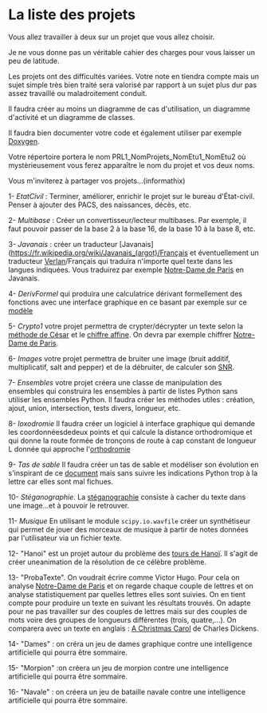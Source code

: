 # La liste des projets

Vous allez travailler à deux sur un projet que vous allez choisir.

Je ne vous donne pas un véritable cahier des charges pour vous laisser un peu de
latitude.

Les projets  ont des difficultés variées.  Votre note en tiendra  compte mais un
sujet simple très bien traité sera valorisé  par rapport à un sujet plus dur pas
assez travaillé ou maladroitement conduit.

Il  faudra créer  au  moins  un diagramme  de  cas  d'utilisation, un  diagramme
d'activité et un diagramme de classes.

Il  faudra  bien  documenter  votre  code  et  également  utiliser  par  exemple
[Doxygen](https://github.com/doxygen/doxygen).

Votre   répertoire    portera   le   nom    PRL1_NomProjets_NomEtu1_NomEtu2   où
mystèrieusement vous ferez apparaître le nom du projet et vos deux noms.
 
 
Vous m'inviterez à partager vos projets...(informathix)

1- *EtatCivil* : Terminer, améliorer, enrichir le projet sur le bureau d'État-civil. Penser à
ajouter des PACS, des naissances, décès, etc.

2- *Multibase* : Créer un convertisseur/lecteur multibases. Par exemple, il faut pouvoir
passer de la base 2 à la base 16, de la base 10 à la base 8, etc.

3-          *Javanais*          :          créer          un          traducteur
[Javanais](https://fr.wikipedia.org/wiki/Javanais_(argot)/Français            et
éventuellement                           un                           traducteur
[Verlan](https://fr.wikipedia.org/wiki/Verlan)/Français  qui traduira  n'importe
quel texte  dans les langues  indiquées. Vous traduirez par  exemple [Notre-Dame
de Paris](http://www.gutenberg.org/files/2610/2610-0.txt) en Javanais.

4-  *DerivFormel*  qui  produira  une  calculatrice  dérivant  formellement  des
fonctions  avec  une  interface  graphique  en ce  basant  par  exemple  sur  ce
[modèle](https://download.tuxfamily.org/tehessinmath/les_sources/differentiator-scalajs.html)

5- *Crypto1* votre projet permettra de crypter/décrypter un texte selon la [méthode de
César](https://fr.wikipedia.org/wiki/Chiffrement_par_d%C3%A9calage)     et    le
[chiffre  affine](https://fr.wikipedia.org/wiki/Chiffre_affine).  On  devra  par
exemple chiffrer  [Notre-Dame
de Paris](http://www.gutenberg.org/files/2610/2610-0.txt).


6-  *Images*  votre  projet  permettra  de bruiter  une  image  (bruit  additif,
multiplicatif,  salt   and  pepper)  et   de  la  débruiter,  de   calculer  son
[SNR](https://fr.wikipedia.org/wiki/Rapport_signal_sur_bruit).

7- *Ensembles* votre projet créera une  classe de manipulation des ensembles qui
construira les ensembles  à partir de listes Python sans  utiliser les ensembles
Python.  Il  faudra  créer  les   méthodes  utiles  :  création,  ajout,  union,
intersection, tests divers, longueur, etc.

8- *loxodromie*  Il faudra créer un  logiciel à interface graphique  qui demande
les coordonnéesdedeux  points et  qui calcule la  distance orthodromique  et qui
donne la route formée  de tronçons de route à cap constant  de longueur L donnée
qui approche l'[orthodromie](https://fr.wikipedia.org/wiki/Orthodromie)

9- *Tas de sable* Il faudra créer un  tas de sable et modéliser son évolution en
s'inspirant                                 de                                ce
[document](https://mines-ponts.fr/pages/static/projet2015/informatiquepourtous.pdf)
mais sans  suivre les  indications Python trop  à la lettre  car elles  sont mal
fichues.

10-  *Stéganographie*. La  [stéganographie](https://fr.wikipedia.org/wiki/St%C3%A9ganographie) consiste  à cacher  du texte  dans une
image...et à pouvoir le retrouver. 

11- *Musique*  En utilisant le  module `scipy.io.wavfile` créer  un synthétiseur
qui  permet de  jouer des  morceaux de  musique à  partir de  notes données  par
l'utilisateur via un fichier texte.


12- "Hanoi" est un projet autour du  problème des [tours de Hanoï](https://fr.wikipedia.org/wiki/Tours_de_Hano%C3%AF). Il s'agit de
créer uneanimation de la résolution de ce célèbre problème.

13- "ProbaTexte". On voudrait écrire comme Victor Hugo. Pour cela on analyse  [Notre-Dame
de Paris](http://www.gutenberg.org/files/2610/2610-0.txt)  et on  regarde chaque
couple de lettres  et on analyse statistiquement par quelles  lettres elles sont
suivies. On en tient compte pour produire un texte en suivant les résultats
trouvés. On adapte pour ne pas travailler sur des couples de lettres mais sur des
couples   de  mots   voire  des   groupes  de   longueurs  différentes   (trois,
quatre,...).   On  comparera   avec  un   texte  en   anglais  :   [A  Christmas
Carol](http://www.gutenberg.org/cache/epub/19337/pg19337.txt)     de     Charles
Dickens.

14- "Dames" : on créra un jeu de dames graphique contre une intelligence artificielle qui
pourra être sommaire.

15- "Morpion" :on créera un jeu de morpion contre une intelligence artificielle qui
pourra être sommaire. 

16- "Navale" : on créera un jeu de bataille navale  contre une intelligence artificielle qui
pourra être sommaire. 






